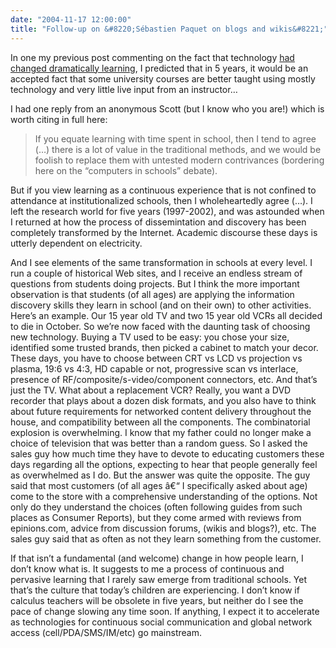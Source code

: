 ```yaml
---
date: "2004-11-17 12:00:00"
title: "Follow-up on &#8220;Sébastien Paquet on blogs and wikis&#8221;"
---
```




In one my previous post commenting on the fact that technology [had changed dramatically learning](/lemire/blog/2004/11/14/sebastien-paquet-on-blogs-and-wikis/), I predicted that in 5 years, it would be an accepted fact that some university courses are better taught using mostly technology and very little live input from an instructor&hellip;

I had one reply from an anonymous Scott (but I know who you are!) which is worth citing in full here:

> If you equate learning with time spent in school, then I tend to agree (&hellip;) there is a lot of value in the traditional methods, and we would be foolish to replace them with untested modern contrivances (bordering here on the &ldquo;computers in schools&rdquo; debate).

But if you view learning as a continuous experience that is not confined to attendance at institutionalized schools, then I wholeheartedly agree (&hellip;). I left the research world for five years (1997-2002), and was astounded when I returned at how the process of dissemintation and discovery has been completely transformed by the Internet. Academic discourse these days is utterly dependent on electricity.

And I see elements of the same transformation in schools at every level. I run a couple of historical Web sites, and I receive an endless stream of questions from students doing projects. But I think the more important observation is that students (of all ages) are applying the information discovery skills they learn in school (and on their own) to other activities. Here&rsquo;s an example. Our 15 year old TV and two 15 year old VCRs all decided to die in October. So we&rsquo;re now faced with the daunting task of choosing new technology. Buying a TV used to be easy: you chose your size, identified some trusted brands, then picked a cabinet to match your decor. These days, you have to choose between CRT vs LCD vs projection vs plasma, 19:6 vs 4:3, HD capable or not, progressive scan vs interlace, presence of RF/composite/s-video/component connectors, etc. And that&rsquo;s just the TV. What about a replacement VCR? Really, you want a DVD recorder that plays about a dozen disk formats, and you also have to think about future requirements for networked content delivery throughout the house, and compatibility between all the components. The combinatorial explosion is overwhelming. I know that my father could no longer make a choice of television that was better than a random guess. So I asked the sales guy how much time they have to devote to educating customers these days regarding all the options, expecting to hear that people generally feel as overwhelmed as I do. But the answer was quite the opposite. The guy said that most customers (of all ages â€“ I specifically asked about age) come to the store with a comprehensive understanding of the options. Not only do they understand the choices (often following guides from such places as Consumer Reports), but they come armed with reviews from epinions.com, advice from discussion forums, (wikis and blogs?), etc. The sales guy said that as often as not they learn something from the customer.

If that isn&rsquo;t a fundamental (and welcome) change in how people learn, I don&rsquo;t know what is. It suggests to me a process of continuous and pervasive learning that I rarely saw emerge from traditional schools. Yet that&rsquo;s the culture that today&rsquo;s children are experiencing. I don&rsquo;t know if calculus teachers will be obsolete in five years, but neither do I see the pace of change slowing any time soon. If anything, I expect it to accelerate as technologies for continuous social communication and global network access (cell/PDA/SMS/IM/etc) go mainstream.


